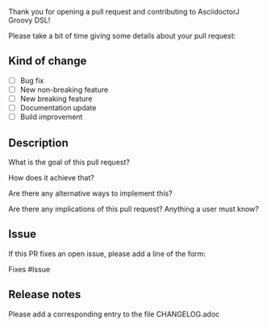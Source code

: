 Thank you for opening a pull request and contributing to AsciidoctorJ Groovy DSL!

Please take a bit of time giving some details about your pull request:

## Kind of change

- [ ] Bug fix
- [ ] New non-breaking feature
- [ ] New breaking feature
- [ ] Documentation update
- [ ] Build improvement

## Description

What is the goal of this pull request?

How does it achieve that?

Are there any alternative ways to implement this?

Are there any implications of this pull request? Anything a user must know?

## Issue

If this PR fixes an open issue, please add a line of the form:

Fixes #Issue 


## Release notes

Please add a corresponding entry to the file CHANGELOG.adoc